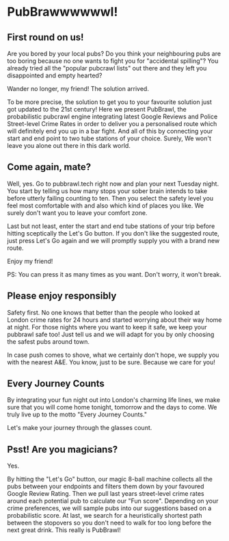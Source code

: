 # PubBrawwwwwwl!

## First round on us!

Are you bored by your local pubs? Do you think your neighbouring pubs are too boring because no one wants to fight you for "accidental spilling"? You already tried all the "popular pubcrawl lists" out there and they left you disappointed and empty hearted?

Wander no longer, my friend! The solution arrived. 

To be more precise, the solution to get you to your favourite solution just got updated to the 21st century! Here we present PubBrawl, the probabilistic pubcrawl engine integrating latest Google Reviews and Police Street-level Crime Rates in order to deliver you a personalised route which will definitely end you up in a bar fight. And all of this by connecting your start and end point to two tube stations of your choice. Surely, We won't leave you alone out there in this dark world.

## Come again, mate?

Well, yes. Go to pubbrawl.tech right now and plan your next Tuesday night. You start by telling us how many stops your sober brain intends to take before utterly failing counting to ten. Then you select the safety level you feel most comfortable with and also which kind of places you like. We surely don't want you to leave your comfort zone.

Last but not least, enter the start and end tube stations of your trip before hitting sceptically the Let's Go button. If you don't like the suggested route, just press Let's Go again and we will promptly supply you with a brand new route. 

Enjoy my friend!

PS: 
You can press it as many times as you want. Don't worry, it won't break.


## Please enjoy responsibly

Safety first. No one knows that better than the people who looked at London crime rates for 24 hours and started worrying about their way home at night. For those nights where you want to keep it safe, we keep your pubbrawl safe too! Just tell us and we will adapt for you by only choosing the safest pubs around town.

In case push comes to shove, what we certainly don't hope, we supply you with the nearest A&E. You know, just to be sure. Because we care for you!

## Every Journey Counts

By integrating your fun night out into London's charming life lines, we make sure that you will come home tonight, tomorrow and the days to come. We truly live up to the motto "Every Journey Counts." 

Let's make your journey through the glasses count.

## Psst! Are you magicians?

Yes.

By hitting the "Let's Go" button, our magic 8-ball machine collects all the pubs between your endpoints and filters them down by your favoured Google Review Rating. Then we pull last years street-level crime rates around each potential pub to calculate our "Fun score". Depending on your crime preferences, we will sample pubs into our suggestions based on a probabilistic score. At last, we search for a heuristically shortest path between the stopovers so you don't need to walk for too long before the next great drink. This really is PubBrawl!


